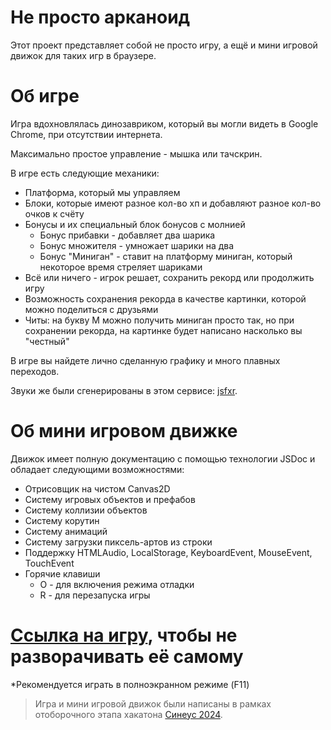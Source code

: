 # Не просто арканоид
Этот проект представляет собой не просто игру, а ещё и мини игровой движок для таких игр в браузере.

# Об игре
Игра вдохновлялась динозавриком, который вы могли видеть в Google Chrome, при отсутствии интернета.

Максимально простое управление - мышка или тачскрин.

В игре есть следующие механики:
* Платформа, который мы управляем
* Блоки, которые имеют разное кол-во хп и добавляют разное кол-во очков к счёту
* Бонусы и их специальный блок бонусов с молнией
  * Бонус прибавки - добавляет два шарика
  * Бонус множителя - умножает шарики на два
  * Бонус "Миниган" - ставит на платформу миниган, который некоторое время стреляет шариками
* Всё или ничего - игрок решает, сохранить рекорд или продолжить игру
* Возможность сохранения рекорда в качестве картинки, которой можно поделиться с друзьями
* Читы: на букву M можно получить миниган просто так, но при сохранении рекорда, на картинке будет написано насколько вы "честный"

В игре вы найдете лично сделанную графику и много плавных переходов.

Звуки же были сгенерированы в этом сервисе: [jsfxr](https://sfxr.me/).

# Об мини игровом движке
Движок имеет полную документацию с помощью технологии JSDoc и обладает следующими возможностями:
* Отрисовщик на чистом Canvas2D
* Систему игровых объектов и префабов
* Систему коллизии объектов
* Систему корутин
* Систему анимаций
* Систему загрузки пиксель-артов из строки
* Поддержку HTMLAudio, LocalStorage, KeyboardEvent, MouseEvent, TouchEvent
* Горячие клавиши
  *  O - для включения режима отладки
  *  R - для перезапуска игры

# [Ссылка на игру](https://dev.threespikes.studio/ark/), чтобы не разворачивать её самому
*Рекомендуется играть в полноэкранном режиме (F11)

> Игра и мини игровой движок были написаны в рамках отоборочного этапа хакатона [Синеус 2024](https://sineys.ru/).
